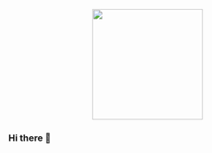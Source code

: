 <div id="header" align="center">
  <img src="https://www.dropbox.com/s/x4yz0hcf0d7hq2p/PHO00758sq.jpg?raw=1" width="200"/>
</div>

### Hi there 👋

<!--
**cyclobrando/cyclobrando** is a ✨ _special_ ✨ repository because its `README.md` (this file) appears on your GitHub profile.

Here are some ideas to get you started:

- 🔭 I’m currently working on ...
- 🌱 I’m currently learning ...
- 👯 I’m looking to collaborate on ...
- 🤔 I’m looking for help with ...
- 💬 Ask me about ...
- 📫 How to reach me: ...
- 😄 Pronouns: ...
- ⚡ Fun fact: ...
-->
